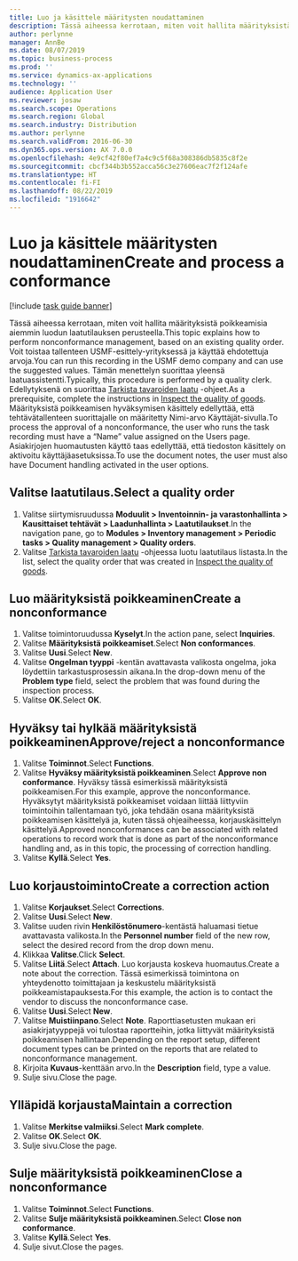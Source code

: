 ```yaml
---
title: Luo ja käsittele määritysten noudattaminen
description: Tässä aiheessa kerrotaan, miten voit hallita määrityksistä poikkeamisia aiemmin luodun laatutilauksen perusteella.
author: perlynne
manager: AnnBe
ms.date: 08/07/2019
ms.topic: business-process
ms.prod: ''
ms.service: dynamics-ax-applications
ms.technology: ''
audience: Application User
ms.reviewer: josaw
ms.search.scope: Operations
ms.search.region: Global
ms.search.industry: Distribution
ms.author: perlynne
ms.search.validFrom: 2016-06-30
ms.dyn365.ops.version: AX 7.0.0
ms.openlocfilehash: 4e9cf42f80ef7a4c9c5f68a308386db5835c8f2e
ms.sourcegitcommit: cbcf344b3b552acca56c3e27606eac7f2f124afe
ms.translationtype: HT
ms.contentlocale: fi-FI
ms.lasthandoff: 08/22/2019
ms.locfileid: "1916642"
---
```

# <a name="create-and-process-a-conformance"></a><span data-ttu-id="f075d-103">Luo ja käsittele määritysten noudattaminen</span><span class="sxs-lookup"><span data-stu-id="f075d-103">Create and process a conformance</span></span>

[!include [task guide banner](../../includes/task-guide-banner.md)]

<span data-ttu-id="f075d-104">Tässä aiheessa kerrotaan, miten voit hallita määrityksistä poikkeamisia aiemmin luodun laatutilauksen perusteella.</span><span class="sxs-lookup"><span data-stu-id="f075d-104">This topic explains how to perform nonconformance management, based on an existing quality order.</span></span> <span data-ttu-id="f075d-105">Voit toistaa tallenteen USMF-esittely-yrityksessä ja käyttää ehdotettuja arvoja.</span><span class="sxs-lookup"><span data-stu-id="f075d-105">You can run this recording in the USMF demo company and can use the suggested values.</span></span> <span data-ttu-id="f075d-106">Tämän menettelyn suorittaa yleensä laatuassistentti.</span><span class="sxs-lookup"><span data-stu-id="f075d-106">Typically, this procedure is performed by a quality clerk.</span></span>  <span data-ttu-id="f075d-107">Edellytyksenä on suorittaa [Tarkista tavaroiden laatu](https://github.com/MicrosoftDocs/Dynamics-365-Operations/blob/master/articles/supply-chain/inventory/tasks/inspect-quality-goods.md) -ohjeet.</span><span class="sxs-lookup"><span data-stu-id="f075d-107">As a prerequisite, complete the instructions in [Inspect the quality of goods](https://github.com/MicrosoftDocs/Dynamics-365-Operations/blob/master/articles/supply-chain/inventory/tasks/inspect-quality-goods.md).</span></span> <span data-ttu-id="f075d-108">Määrityksistä poikkeamisen hyväksymisen käsittely edellyttää, että tehtävätallenteen suorittajalle on määritetty Nimi-arvo Käyttäjät-sivulla.</span><span class="sxs-lookup"><span data-stu-id="f075d-108">To process the approval of a nonconformance, the user who runs the task recording must have a “Name” value assigned on the Users page.</span></span> <span data-ttu-id="f075d-109">Asiakirjojen huomautusten käyttö taas edellyttää, että tiedoston käsittely on aktivoitu käyttäjäasetuksissa.</span><span class="sxs-lookup"><span data-stu-id="f075d-109">To use the document notes, the user must also have Document handling activated in the user options.</span></span>


## <a name="select-a-quality-order"></a><span data-ttu-id="f075d-110">Valitse laatutilaus.</span><span class="sxs-lookup"><span data-stu-id="f075d-110">Select a quality order</span></span>
1. <span data-ttu-id="f075d-111">Valitse siirtymisruudussa **Moduulit > Inventoinnin- ja varastonhallinta > Kausittaiset tehtävät > Laadunhallinta > Laatutilaukset**.</span><span class="sxs-lookup"><span data-stu-id="f075d-111">In the navigation pane, go to **Modules > Inventory management > Periodic tasks > Quality management > Quality orders**.</span></span>
2. <span data-ttu-id="f075d-112">Valitse [Tarkista tavaroiden laatu](https://github.com/MicrosoftDocs/Dynamics-365-Operations/blob/master/articles/supply-chain/inventory/tasks/inspect-quality-goods.md) -ohjeessa luotu laatutilaus listasta.</span><span class="sxs-lookup"><span data-stu-id="f075d-112">In the list, select the quality order that was created in [Inspect the quality of goods](https://github.com/MicrosoftDocs/Dynamics-365-Operations/blob/master/articles/supply-chain/inventory/tasks/inspect-quality-goods.md).</span></span>  

## <a name="create-a-nonconformance"></a><span data-ttu-id="f075d-113">Luo määrityksistä poikkeaminen</span><span class="sxs-lookup"><span data-stu-id="f075d-113">Create a nonconformance</span></span>
1. <span data-ttu-id="f075d-114">Valitse toimintoruudussa **Kyselyt**.</span><span class="sxs-lookup"><span data-stu-id="f075d-114">In the action pane, select **Inquiries**.</span></span>
2. <span data-ttu-id="f075d-115">Valitse **Määrityksistä poikkeamiset**.</span><span class="sxs-lookup"><span data-stu-id="f075d-115">Select **Non conformances**.</span></span>
3. <span data-ttu-id="f075d-116">Valitse **Uusi**.</span><span class="sxs-lookup"><span data-stu-id="f075d-116">Select **New**.</span></span>
4. <span data-ttu-id="f075d-117">Valitse **Ongelman tyyppi** -kentän avattavasta valikosta ongelma, joka löydettiin tarkastusprosessin aikana.</span><span class="sxs-lookup"><span data-stu-id="f075d-117">In the drop-down menu of the **Problem type** field, select the problem that was found during the inspection process.</span></span>  
5. <span data-ttu-id="f075d-118">Valitse **OK**.</span><span class="sxs-lookup"><span data-stu-id="f075d-118">Select **OK**.</span></span>

## <a name="approvereject-a-nonconformance"></a><span data-ttu-id="f075d-119">Hyväksy tai hylkää määrityksistä poikkeaminen</span><span class="sxs-lookup"><span data-stu-id="f075d-119">Approve/reject a nonconformance</span></span>
1. <span data-ttu-id="f075d-120">Valitse **Toiminnot**.</span><span class="sxs-lookup"><span data-stu-id="f075d-120">Select **Functions**.</span></span>
2. <span data-ttu-id="f075d-121">Valitse **Hyväksy määrityksistä poikkeaminen**.</span><span class="sxs-lookup"><span data-stu-id="f075d-121">Select **Approve non conformance**.</span></span> <span data-ttu-id="f075d-122">Hyväksy tässä esimerkissä määrityksistä poikkeamisen.</span><span class="sxs-lookup"><span data-stu-id="f075d-122">For this example, approve the nonconformance.</span></span> <span data-ttu-id="f075d-123">Hyväksytyt määrityksistä poikkeamiset voidaan liittää liittyviin toimintoihin tallentamaan työ, joka tehdään osana määrityksistä poikkeamisen käsittelyä ja, kuten tässä ohjeaiheessa, korjauskäsittelyn käsittelyä.</span><span class="sxs-lookup"><span data-stu-id="f075d-123">Approved nonconformances can be associated with related operations to record work that is done as part of the nonconformance handling and, as in this topic, the processing of correction handling.</span></span>  
3. <span data-ttu-id="f075d-124">Valitse **Kyllä**.</span><span class="sxs-lookup"><span data-stu-id="f075d-124">Select **Yes**.</span></span>

## <a name="create-a-correction-action"></a><span data-ttu-id="f075d-125">Luo korjaustoiminto</span><span class="sxs-lookup"><span data-stu-id="f075d-125">Create a correction action</span></span>
1. <span data-ttu-id="f075d-126">Valitse **Korjaukset**.</span><span class="sxs-lookup"><span data-stu-id="f075d-126">Select **Corrections**.</span></span>
2. <span data-ttu-id="f075d-127">Valitse **Uusi**.</span><span class="sxs-lookup"><span data-stu-id="f075d-127">Select **New**.</span></span>
3. <span data-ttu-id="f075d-128">Valitse uuden rivin **Henkilöstönumero**-kentästä haluamasi tietue avattavasta valikosta.</span><span class="sxs-lookup"><span data-stu-id="f075d-128">In the **Personnel number** field of the new row, select the desired record from the drop down menu.</span></span>
4. <span data-ttu-id="f075d-129">Klikkaa **Valitse**.</span><span class="sxs-lookup"><span data-stu-id="f075d-129">Click **Select**.</span></span>
5. <span data-ttu-id="f075d-130">Valitse **Liitä**.</span><span class="sxs-lookup"><span data-stu-id="f075d-130">Select **Attach**.</span></span> <span data-ttu-id="f075d-131">Luo korjausta koskeva huomautus.</span><span class="sxs-lookup"><span data-stu-id="f075d-131">Create a note about the correction.</span></span> <span data-ttu-id="f075d-132">Tässä esimerkissä toimintona on yhteydenotto toimittajaan ja keskustelu määrityksistä poikkeamistapauksesta.</span><span class="sxs-lookup"><span data-stu-id="f075d-132">For this example, the action is to contact the vendor to discuss the nonconformance case.</span></span>  
6. <span data-ttu-id="f075d-133">Valitse **Uusi**.</span><span class="sxs-lookup"><span data-stu-id="f075d-133">Select **New**.</span></span>
7. <span data-ttu-id="f075d-134">Valitse **Muistiinpano**.</span><span class="sxs-lookup"><span data-stu-id="f075d-134">Select **Note**.</span></span> <span data-ttu-id="f075d-135">Raporttiasetusten mukaan eri asiakirjatyyppejä voi tulostaa raportteihin, jotka liittyvät määrityksistä poikkeamisen hallintaan.</span><span class="sxs-lookup"><span data-stu-id="f075d-135">Depending on the report setup, different document types can be printed on the reports that are related to nonconformance management.</span></span>  
8. <span data-ttu-id="f075d-136">Kirjoita **Kuvaus**-kenttään arvo.</span><span class="sxs-lookup"><span data-stu-id="f075d-136">In the **Description** field, type a value.</span></span>
9. <span data-ttu-id="f075d-137">Sulje sivu.</span><span class="sxs-lookup"><span data-stu-id="f075d-137">Close the page.</span></span>

## <a name="maintain-a-correction"></a><span data-ttu-id="f075d-138">Ylläpidä korjausta</span><span class="sxs-lookup"><span data-stu-id="f075d-138">Maintain a correction</span></span>
1. <span data-ttu-id="f075d-139">Valitse **Merkitse valmiiksi**.</span><span class="sxs-lookup"><span data-stu-id="f075d-139">Select **Mark complete**.</span></span>
2. <span data-ttu-id="f075d-140">Valitse **OK**.</span><span class="sxs-lookup"><span data-stu-id="f075d-140">Select **OK**.</span></span>
3. <span data-ttu-id="f075d-141">Sulje sivu.</span><span class="sxs-lookup"><span data-stu-id="f075d-141">Close the page.</span></span>

## <a name="close-a-nonconformance"></a><span data-ttu-id="f075d-142">Sulje määrityksistä poikkeaminen</span><span class="sxs-lookup"><span data-stu-id="f075d-142">Close a nonconformance</span></span>
1. <span data-ttu-id="f075d-143">Valitse **Toiminnot**.</span><span class="sxs-lookup"><span data-stu-id="f075d-143">Select **Functions**.</span></span>
2. <span data-ttu-id="f075d-144">Valitse **Sulje määrityksistä poikkeaminen**.</span><span class="sxs-lookup"><span data-stu-id="f075d-144">Select **Close non conformance**.</span></span>
3. <span data-ttu-id="f075d-145">Valitse **Kyllä**.</span><span class="sxs-lookup"><span data-stu-id="f075d-145">Select **Yes**.</span></span>
4. <span data-ttu-id="f075d-146">Sulje sivut.</span><span class="sxs-lookup"><span data-stu-id="f075d-146">Close the pages.</span></span>
